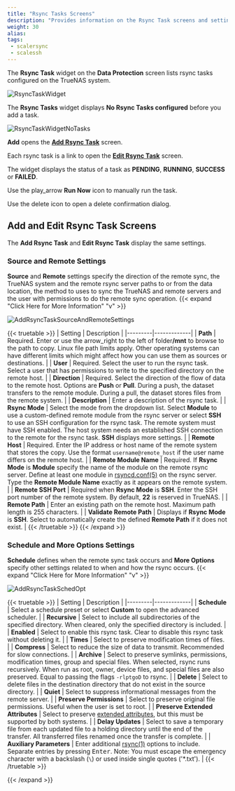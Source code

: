 ```yaml
---
title: "Rsync Tasks Screens"
description: "Provides information on the Rsync Task screens and settings."
weight: 30
alias:
tags:
 - scalersync
 - scalessh
---
```




The **Rsync Task** widget on the **Data Protection** screen lists rsync tasks configured on the TrueNAS system.

![RsyncTaskWidget](/images/SCALE/DataProtection/RsyncTaskWidget.png "Data Protection Rsync Task Widget")

The **Rsync Tasks** widget displays **No Rsync Tasks configured** before you add a task.

![RsyncTaskWidgetNoTasks](/images/SCALE/DataProtection/RsyncTaskWidgetNoTasks.png "Data Protection Rsync Task Widget No Tasks")

**Add** opens the **[Add Rsync Task](#add-and-edit-rsync-task-screens)** screen.

Each rsync task is a link to open the **[Edit Rsync Task](#add-and-edit-rsync-task-screens)** screen.

The widget displays the status of a task as **PENDING**, **RUNNING**, **SUCCESS** or **FAILED**.

Use the <span class="material-icons">play_arrow</span> **Run Now** icon to manually run the task.

Use the <span class="material-icons">delete</span> icon to open a delete confirmation dialog.

## Add and Edit Rsync Task Screens
The **Add Rsync Task** and **Edit Rsync Task** display the same settings.

### Source and Remote Settings
**Source** and **Remote** settings specify the direction of the remote sync, the TrueNAS system and the remote rsync server paths to or from the data location, the method to uses to sync the TrueNAS and remote servers and the user with permissions to do the remote sync operation.
{{< expand "Click Here for More Information" "v" >}}

![AddRsyncTaskSourceAndRemoteSettings](/images/SCALE/DataProtection/AddRsyncTaskSourceAndRemoteSettings.png "Add Rsync Task Source and Remote Settings")

{{< truetable >}}
| Setting | Description |
|---------|-------------|
| **Path** | Required. Enter or use the <span class="material-icons">arrow_right</span> to the left of <span class="material-icons">folder</span>**/mnt** to browse to the path to copy. Linux file path limits apply. Other operating systems can have different limits which might affect how you can use them as sources or destinations. |
| **User** | Required. Select the user to run the rsync task. Select a user that has permissions to write to the specified directory on the remote host. |
| **Direction** | Required. Select the direction of the flow of data to the remote host. Options are **Push** or **Pull**. During a push, the dataset transfers to the remote module. During a pull, the dataset stores files from the remote system. |
| **Description** | Enter a description of the rsync task. |
| **Rsync Mode** | Select the mode from the dropdown list. Select **Module** to use a custom-defined remote module from the rsync server or select **SSH** to use an SSH configuration for the rsync task. The remote system must have SSH enabled. The host system needs an established SSH connection to the remote for the rsync task. **SSH** displays more settings. |
| **Remote Host** | Required. Enter the IP address or host name of the remote system that stores the copy. Use the format `username@remote_host` if the user name differs on the remote host. |
| **Remote Module Name** | Required. If **Rsync Mode** is **Module** specify the name of the module on the remote rsync server. Define at least one module in [rsyncd.conf(5)](https://www.samba.org/ftp/rsync/rsyncd.conf.html) on the rsync server. Type the **Remote Module Name** exactly as it appears on the remote system. |
| **Remote SSH Port** | Required when **Rsync Mode** is **SSH**. Enter the SSH port number of the remote system. By default, **22** is reserved in TrueNAS. |
| **Remote Path** | Enter an existing path on the remote host. Maximum path length is 255 characters. |
| **Validate Remote Path** | Displays if **Rsync Mode** is **SSH**. Select to automatically create the defined **Remote Path** if it does not exist. |
{{< /truetable >}}
{{< /expand >}}

### Schedule and More Options Settings
**Schedule** defines when the remote sync task occurs and **More Options** specify other settings related to when and how the rsync occurs.
{{< expand "Click Here for More Information" "v" >}}

![AddRsyncTaskSchedOpt](/images/SCALE/DataProtection/AddRsyncTaskSchedOpt.png "Add Rsync Task Schedule and Other Options Settings")

{{< truetable >}}
| Setting | Description |
|---------|-------------|
| **Schedule** | Select a schedule preset or select **Custom** to open the advanced scheduler. |
| **Recursive** | Select to include all subdirectories of the specified directory. When cleared, only the specified directory is included. |
| **Enabled** | Select to enable this rsync task. Clear to disable this rsync task without deleting it. |
| **Times** | Select to preserve modification times of files. |
| **Compress** | Select to reduce the size of data to transmit. Recommended for slow connections. |
| **Archive** |  Select to preserve symlinks, permissions, modification times, group and special files. When selected, rsync runs recursively. When run as root, owner, device files, and special files are also preserved. Equal to passing the flags `-rlptgoD` to rsync. |
| **Delete** | Select to delete files in the destination directory that do not exist in the source directory. |
| **Quiet** | Select to suppress informational messages from the remote server. |
| **Preserve Permissions** | Select to preserve original file permissions. Useful when the user is set to root. |
| **Preserve Extended Attributes** | Select to preserve [extended attributes](https://en.wikipedia.org/wiki/Extended_file_attributes), but this must be supported by both systems. |
| **Delay Updates** | Select to save a temporary file from each updated file to a holding directory until the end of the transfer. All transferred files renamed once the transfer is complete. |
| **Auxiliary Parameters** | Enter additional [rsync(1)](https://rsync.samba.org/ftp/rsync/rsync.html) options to include. Separate entries by pressing <kbd>Enter</kbd>. Note: You must escape the <span class="material-icons">emergency</span> character with a backslash (`\`) or used inside single quotes ('*.txt'). |
{{< /truetable >}}

{{< /expand >}}
